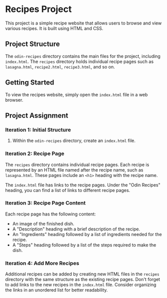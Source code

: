 # Recipes Project

This project is a simple recipe website that allows users to browse and view various recipes. It is built using HTML and CSS.

## Project Structure

The `odin-recipes` directory contains the main files for the project, including `index.html`. The `recipes` directory holds individual recipe pages such as `lasagna.html`, `recipe2.html`, `recipe3.html`, and so on.

## Getting Started

To view the recipes website, simply open the `index.html` file in a web browser.

## Project Assignment

### Iteration 1: Initial Structure

1. Within the `odin-recipes` directory, create an `index.html` file.

### Iteration 2: Recipe Page

The `recipes` directory contains individual recipe pages. Each recipe is represented by an HTML file named after the recipe name, such as `lasagna.html`. These pages include an `<h1>` heading with the recipe name.

The `index.html` file has links to the recipe pages. Under the "Odin Recipes" heading, you can find a list of links to different recipe pages.

### Iteration 3: Recipe Page Content

Each recipe page has the following content:

- An image of the finished dish.
- A "Description" heading with a brief description of the recipe.
- An "Ingredients" heading followed by a list of ingredients needed for the recipe.
- A "Steps" heading followed by a list of the steps required to make the dish.

### Iteration 4: Add More Recipes

Additional recipes can be added by creating new HTML files in the `recipes` directory with the same structure as the existing recipe pages. Don't forget to add links to the new recipes in the `index.html` file. Consider organizing the links in an unordered list for better readability.
